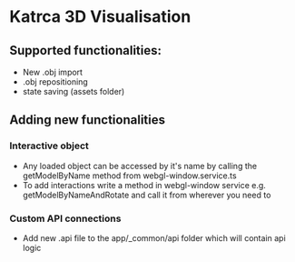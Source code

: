 # Katrca 3D Visualisation

## Supported functionalities:

- New .obj import
- .obj repositioning
- state saving (assets folder)

## Adding new functionalities

### Interactive object

- Any loaded object can be accessed by it's name by calling the getModelByName method from webgl-window.service.ts
- To add interactions write a method in webgl-window service e.g. getModelByNameAndRotate and call it from wherever you need to

### Custom API connections

- Add new .api file to the app/_common/api folder which will contain api logic

